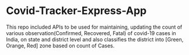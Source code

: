 # Covid-Tracker-Express-App
This repo included APIs to be used for  maintaining, updating the count of various observation(Confirmed, Recovered, Fatal) of covid-19 cases in India, on state and district level and also classifies the district into [Green, Orange, Red] zone based on count of Cases.
